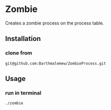 # Zombie
Creates a zombie process on the process table.

## Installation
### clone from
```
git@github.com:Barthmalemew/ZombieProcess.git
```

## Usage
### run in terminal
```
./zombie
```
